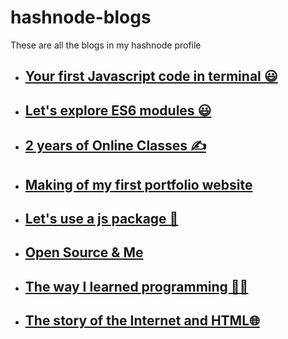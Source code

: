 # hashnode-blogs
These are all the blogs in my hashnode profile

- ## [Your first Javascript code in terminal 😃](/hashnode-blogs/cl58wo55202f0d0nv9ov01hgr)
- ## [Let's explore ES6 modules 😃](/hashnode-blogs/cl5hr2ewk038gt4nv60gg9m5t)
- ## [2 years of Online Classes ✍️](/hashnode-blogs/cl6gp4x6202xrwtnv9tis8wij)
- ## [Making of my first portfolio website](/hashnode-blogs/cl6lpq7q5032nr2nv5chlh6w3)
- ## [Let's use a js package 🎁](/hashnode-blogs/cl7gjxkxo0f241unv95mzgy7k)
- ## [Open Source & Me](/hashnode-blogs/cl7vk2qw105c6x9nv4bou87jr)
- ## [The way I learned programming 🧑‍💻](/hashnode-blogs/clc3erszm0g9ayfnv5sibdjze)
- ## [The story of the Internet and HTML🌐](/hashnode-blogs/clc69ngvc0xgnyfnvepso3v5w)